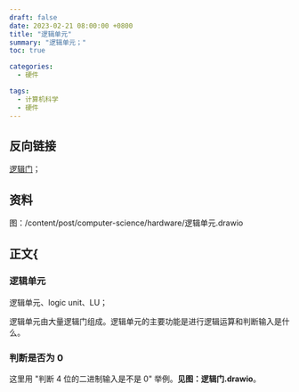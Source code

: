 ```yaml
---
draft: false
date: 2023-02-21 08:00:00 +0800
title: "逻辑单元"
summary: "逻辑单元；"
toc: true

categories:
  - 硬件

tags:
  - 计算机科学
  - 硬件
---
```


## 反向链接

[逻辑门](/post/computer-science/hardware/逻辑门)；

## 资料

图：/content/post/computer-science/hardware/逻辑单元.drawio

## 正文{

### 逻辑单元

逻辑单元、logic unit、LU；

逻辑单元由大量逻辑门组成。逻辑单元的主要功能是进行逻辑运算和判断输入是什么。

### 判断是否为 0

这里用 "判断 4 位的二进制输入是不是 0" 举例。**见图：逻辑门.drawio**。
